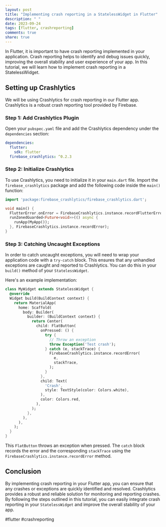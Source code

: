 ```yaml
---
layout: post
title: "Implementing crash reporting in a StatelessWidget in Flutter"
description: " "
date: 2023-09-24
tags: [flutter, crashreporting]
comments: true
share: true
---
```


In Flutter, it is important to have crash reporting implemented in your application. Crash reporting helps to identify and debug issues quickly, improving the overall stability and user experience of your app. In this tutorial, we will learn how to implement crash reporting in a StatelessWidget.

## Setting up Crashlytics

We will be using Crashlytics for crash reporting in our Flutter app. Crashlytics is a robust crash reporting tool provided by Firebase.

### Step 1: Add Crashlytics Plugin

Open your `pubspec.yaml` file and add the Crashlytics dependency under the `dependencies` section:

```yaml
dependencies:
  flutter:
    sdk: flutter
  firebase_crashlytics: ^0.2.3
```

### Step 2: Initialize Crashlytics

To use Crashlytics, you need to initialize it in your `main.dart` file. Import the `firebase_crashlytics` package and add the following code inside the `main()` function:

```dart
import 'package:firebase_crashlytics/firebase_crashlytics.dart';

void main() {
  FlutterError.onError = FirebaseCrashlytics.instance.recordFlutterError;
  runZonedGuarded<Future<void>>(() async {
    runApp(MyApp());
  }, FirebaseCrashlytics.instance.recordError);
}
```

### Step 3: Catching Uncaught Exceptions

In order to catch uncaught exceptions, you will need to wrap your application code with a `try-catch` block. This ensures that any unhandled exceptions are caught and reported to Crashlytics. You can do this in your `build()` method of your `StatelessWidget`.

Here's an example implementation:

```dart
class MyWidget extends StatelessWidget {
  @override
  Widget build(BuildContext context) {
    return MaterialApp(
      home: Scaffold(
        body: Builder(
          builder: (BuildContext context) {
            return Center(
              child: FlatButton(
                onPressed: () {
                  try {
                    // Throw an exception
                    throw Exception('Test crash');
                  } catch (e, stackTrace) {
                    FirebaseCrashlytics.instance.recordError(
                      e,
                      stackTrace,
                    );
                  }
                },
                child: Text(
                  'Crash',
                  style: TextStyle(color: Colors.white),
                ),
                color: Colors.red,
              ),
            );
          },
        ),
      ),
    );
  }
}
```

This `FlatButton` throws an exception when pressed. The `catch` block records the error and the corresponding `stackTrace` using the `FirebaseCrashlytics.instance.recordError` method.

## Conclusion

By implementing crash reporting in your Flutter app, you can ensure that any crashes or exceptions are quickly identified and resolved. Crashlytics provides a robust and reliable solution for monitoring and reporting crashes. By following the steps outlined in this tutorial, you can easily integrate crash reporting in your `StatelessWidget` and improve the overall stability of your app.

#flutter #crashreporting